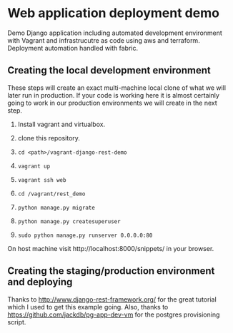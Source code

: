 # Web application deployment demo

Demo Django application including automated development environment with Vagrant and
infrastrucutre as code using aws and terraform. Deployment automation handled with fabric.

## Creating the local development environment

These steps will create an exact multi-machine local clone
of what we will later run in production.  If your code is working
here it is almost certainly going to work in our production environments
we will create in the next step.

1. Install vagrant and virtualbox.

2. clone this repository.

3. ```cd <path>/vagrant-django-rest-demo```

4. ```vagrant up```

5. ```vagrant ssh web```

6. ```cd /vagrant/rest_demo```

7. ```python manage.py migrate```

8. ```python manage.py createsuperuser```

9. ```sudo python manage.py runserver 0.0.0.0:80```

On host machine visit http://localhost:8000/snippets/ in your browser.

## Creating the staging/production environment and deploying

Thanks to http://www.django-rest-framework.org/ for the great tutorial which I used to get this example going.
Also, thanks to https://github.com/jackdb/pg-app-dev-vm for the postgres provisioning script.